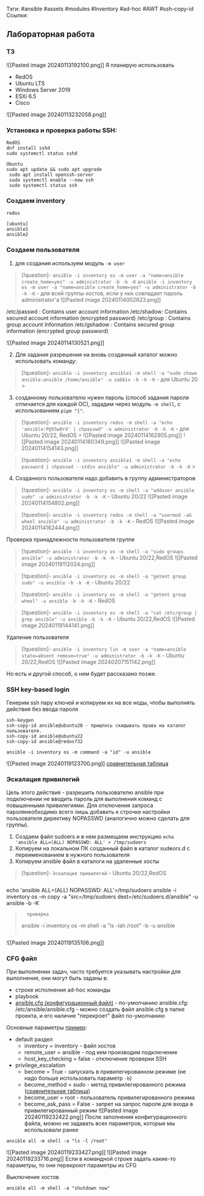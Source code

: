 Тэги: #ansible #assets #modules #Inventory #ad-hoc #AWT #ssh-copy-id
Ссылки: 
## Лабораторная работа
### ТЗ
![[Pasted image 20240113192100.png]]
Я планирую использовать
- RedOS
- Ubuntu LTS
- Windows Server 2019
- ESXi 6.5
- Cisco

![[Pasted image 20240113232058.png]]
### Установка и проверка работы SSH:
```
RedOS
dnf install sshd
sudo systemctl status sshd

Ubuntu
sudo apt update && sudo apt upgrade
 sudo apt install openssh-server
 sudo systemctl enable --now ssh
 sudo systemctl status ssh
```

### Создаем inventory
```
redos

[ubuntu]
ansible1
ansible2
```

### Создаем пользователя
1. для создания используем модуль ```-m user```
> [!question]- ``` ansible -i inventory os -m user -a "name=ansible create_home=yes" -u administrator -b -k -K ```
> ```ansible -i inventory os -m user -a "name=ansible create_home=yes" -u administrator -b -k -K``` - для всей группы хостов, если у них совпадает пароль administrator'a
![[Pasted image 20240114002623.png]]
>
/etc/passwd : Contains user account information 
/etc/shadow: Contains secured account information (encrypted password) 
/etc/group : Contains group account Information 
/etc/gshadow : Contains secured group information (encrypted group password)
>
![[Pasted image 20240114130521.png]]

2. Для задания разрешения на вновь созданный каталог можно использовать команду:

> [!question]- ``` ansible -i inventory ansible1 -m shell -a "sudo chown ansible:ansible /home/ansible" -u zabbix -b -k -K ``` - для Ubuntu 20 >
>

3. созданному пользователю нужен пароль (способ задания пароля отличается для каждой ОС), зададим через модуль ```-m shell```, с использованием ```pipe "|"```. 

> [!question]- ``` ansible -i inventory redos -m shell -a "echo 'ansible:P@55w0rd' | chpasswd" -u administrator -b -k -K ``` - для Ubuntu 20/22, RedOS >
> ![[Pasted image 20240114162905.png]] 
> ![[Pasted image 20240114160349.png]]
> ![[Pasted image 20240114154143.png]]

> [!question]- ``` ansible -i inventory ansible1 -m shell -a "echo password | chpasswd --stdin ansible" -u administrator -b -k -K ``` >
> 
> 

4. Созданного пользователя надо добавить в группу администраторов
> [!question]- ``` ansible -i inventory os -m shell -a "adduser ansible sudo" -u administrator -b -k -K ``` - Ubuntu 20/22
> ![[Pasted image 20240114154802.png]]

> [!question]- ``` ansible -i inventory redos -m shell -a "usermod -aG wheel ansible" -u administrator -b -k -K ``` - RedOS
>![[Pasted image 20240114162444.png]] 

Проверка принадлежности пользователя группе
> [!question]- ``` ansible -i inventory os -m shell -a "sudo groups ansible" -u administrator -b -k -K ``` - Ubuntu 20/22,RedOS
>![[Pasted image 20240119112024.png]]

> [!question]- ``` ansible -i inventory os -m shell -a "getent group sudo" -u ansible -b -k -K ``` - Ubuntu 20/22
>

> [!question]- ``` ansible -i inventory os -m shell -a "getent group wheel" -u ansible -b -k -K ``` - RedOS
>

> [!question]- ``` ansible -i inventory os -m shell -a "cat /etc/group | grep ansible" -u ansible -b -k -K ``` - Ubuntu 20/22,RedOS
>![[Pasted image 20240119144141.png]]

Удаление пользователя
> [!question]- ``` ansible -i inventory lin -m user -a "name=ansible state=absent remove=true" -u administrator -b -k -K ``` - Ubuntu 20/22,RedOS
>![[Pasted image 20240207151142.png]]

Но есть и другой способ, о нем будет рассказано позже.

### SSH key-based login
Генерим ssh пару ключей и копируем их на все ноды, чтобы выполнять действия без ввода пароля
```
ssh-keygen
ssh-copy-id ansible@ubuntu20 - пришлось скидывать права на каталог пользователя.
ssh-copy-id ansible@ubuntu22
ssh-copy-id ansible@redos732

ansible -i inventory os -m command -a "id" -u ansible
```

![[Pasted image 20240119123700.png]]
[сравнительная таблица](https://redos.red-soft.ru/upload/iblock/001/su-sudo.png)
### Эскалация привилегий
Цель этого действия - разрешить пользователю ansible при подключении не вводить пароль для выполнения команд с повышенными привилегиями.
Для отключения запроса паролянеобходимо всего лишь добавить к строчке настройки пользователя директиву NOPASSWD (аналогично можно сделать для группы). 
1. Создаем файл sudoers и в нем размещаем инструкцию ```echo 'ansible ALL=(ALL) NOPASSWD: ALL' > /tmp/sudoers```
2. Копируем на локальном ПК созданный файл в каталог sudeors.d с переименованием в нужного пользователя
3. Копируем ansible файл в каталоги на удаленные хосты

> [!question]- ``` Эскалация привилегий ``` - Ubuntu 20/22,RedOS
>```
echo 'ansible ALL=(ALL) NOPASSWD: ALL'>/tmp/sudoers
ansible -i inventory os -m copy -a "src=/tmp/sudoers dest=/etc/sudoers.d/ansible" -u ansible -b -K
>       проверка
>ansible -i inventory os -m shell -a "ls -lah /root" -b -u ansible
>```
![[Pasted image 20240119135106.png]]

### CFG файл
При выполнении задач, часто требуется указывать настройки для выполнения, они могут быть заданы в:
- строке исполнения ad-hoc команды
- playbook
- [ansible.cfg (конфигурационный файл)](obsidian://open?vault=GIT&file=Admining%2FLinux%2FAnsible%2FAnsible_%D0%B4%D0%BB%D1%8F_%D1%81%D0%B5%D1%82%D0%B5%D0%B2%D1%8B%D1%85_%D0%B8%D0%BD%D0%B6%D0%B5%D0%BD%D0%B5%D1%80%D0%BE%D0%B2%2F01%2F01_03_config_file)
      - по-умолчанию ansible.cfg: /etc/ansible/ansible.cfg
      - можно создать файл ansible.cfg в папке проекта, и его наличие "перекроет" файл по-умолчанию

Основные параметры [пример](https://github.com/sandervanvugt/ansiblecvc/blob/main/ansible.cfg):
- default раздел
     - inventory = inventory - файл хостов
     - remote_user = ansible - под кем производим подключение
     - host_key_checking = false - отключение проверки SSH
- privilege_escalation
     - become = True - запускать в привилегированном режиме (не надо больше использовать параметр ```-b```)
     - become_method = sudo - метод привилегированного режима ([сравнительная таблица](https://redos.red-soft.ru/upload/iblock/001/su-sudo.png))
     - become_user = root - пользователь привилегированного режима
     - become_ask_pass = False - запрет на запрос пароля для входа в привилегированный режим
![[Pasted image 20240119232422.png]]
После заполнения конфигурационного файла, можно не задавать всех параметров, которые мы использовали ранее
```
ansible all -m shell -a "ls -l /root"
```
![[Pasted image 20240119233427.png]]
![[Pasted image 20240119233716.png]]
Если в командной строке задать какие-то параметры, то они перекроют параметры из CFG

Выключение хостов
```
ansible all -m shell -a "shutdown now"
```


